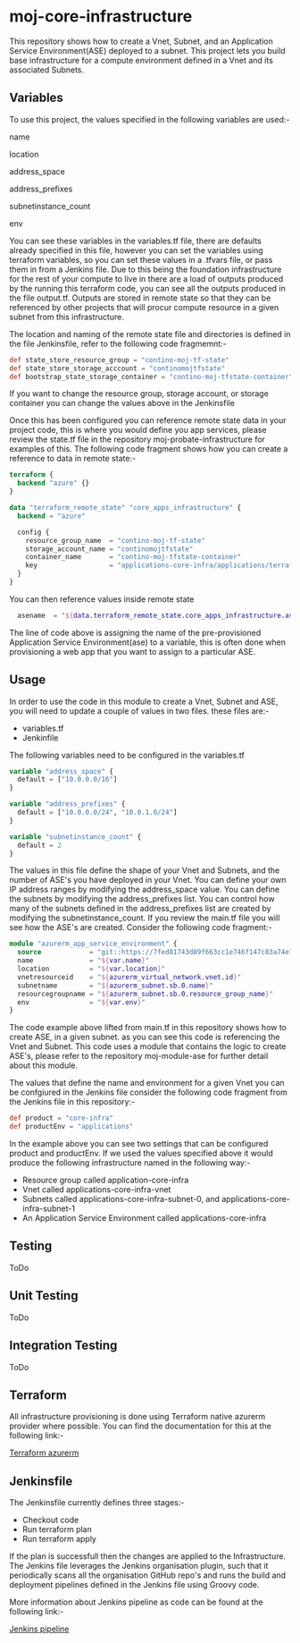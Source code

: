 # moj-core-infrastructure

This repository shows how to create a Vnet, Subnet, and an Application Service Environment(ASE) deployed to a subnet.
This project lets you build base infrastructure for a compute environment defined in a Vnet and its associated Subnets.

## Variables
To use this project, the values specified in the following variables are used:-

name

location

address_space

address_prefixes

subnetinstance_count

env

You can see these variables in the variables.tf file, there are defaults already specified in this file, however you can set the variables using terraform variables, so you can set these values in a .tfvars file, or pass them in from a Jenkins file.  Due to this being the foundation infrastructure for the rest of your compute to live in there are a load of outputs produced by the running this terraform code, you can see all the outputs produced in the file output.tf.  Outputs are stored in remote state so that they can be referenced by other projects that will procur compute resource in a given subnet from this infrastructure.

The location and naming of the remote state file and directories is defined in the file Jenkinsfile, refer to the following code fragmemnt:-

```groovy
def state_store_resource_group = "contino-moj-tf-state"
def state_store_storage_acccount = "continomojtfstate"
def bootstrap_state_storage_container = "contino-moj-tfstate-container"
```
If you want to change the resource group, storage account, or storage container you can change the values above in the Jenkinsfile

Once this has been configured you can reference remote state data in your project code, this is where you would define you app services, please review the state.tf file in the repository moj-probate-infrastructure for examples of this.  The following code fragment shows how you can create a reference to data in remote state:-

```terraform
terraform {
  backend "azure" {}
}

data "terraform_remote_state" "core_apps_infrastructure" {
  backend = "azure"

  config {
    resource_group_name  = "contino-moj-tf-state"
    storage_account_name = "continomojtfstate"
    container_name       = "contino-moj-tfstate-container"
    key                  = "applications-core-infra/applications/terraform.tfstate"
  }
}
```

You can then reference values inside remote state

```terraform
  asename  = "${data.terraform_remote_state.core_apps_infrastructure.ase_name[0]}"
```

The line of code above is assigning the name of the pre-provisioned Application Service Environment(ase) to a variable, this is often done when provisioning a web app that you want to assign to a particular ASE.

## Usage
In order to use the code in this module to create a Vnet, Subnet and ASE, you will need to update a couple of values in two files.
these files are:-

- variables.tf
- Jenkinfile

The following variables need to be configured in the variables.tf 

```terraform
variable "address_space" {
  default = ["10.0.0.0/16"]
}

variable "address_prefixes" {
  default = ["10.0.0.0/24", "10.0.1.0/24"]
}

variable "subnetinstance_count" {
  default = 2
}
```

The values in this file define the shape of your Vnet and Subnets, and the number of ASE's you have deployed in your Vnet.
You can define your own IP address ranges by modifying the address_space value.  You can define the subnets by modifying the address_prefixes list.
You can control how many of the subnets defined in the address_prefixes list are created by modifying the subnetinstance_count.  If you review the main.tf file you will see how the ASE's are created.  Consider the following code fragment:-

```terraform
module "azurerm_app_service_environment" {
  source            = "git::https://7fed81743d89f663cc1e746f147c83a74e7b1318@github.com/contino/moj-module-ase?ref=0.0.3"
  name              = "${var.name}"
  location          = "${var.location}"
  vnetresourceid    = "${azurerm_virtual_network.vnet.id}"
  subnetname        = "${azurerm_subnet.sb.0.name}"
  resourcegroupname = "${azurerm_subnet.sb.0.resource_group_name}"
  env               = "${var.env}"
}
```

The code example above lifted from main.tf in this repository shows how to create ASE, in a given subnet. as you can see this code is referencing the Vnet and Subnet.  This code uses a module that contains the logic to create ASE's, please refer to the repository moj-module-ase for further detail about this module.

The values that define the name and environment for a given Vnet you can be confgiured in the Jenkins file consider the following code fragment from the
Jenkins file in this repository:-

```groovy
def product = "core-infra"
def productEnv = "applications"
```

In the example above you can see two settings that can be configured product and productEnv. If we used the values specified above it would produce the following infrastructure named in the following way:-

- Resource group called application-core-infra
- Vnet called applications-core-infra-vnet
- Subnets called applications-core-infra-subnet-0, and applications-core-infra-subnet-1
- An Application Service Environment called applications-core-infra

## Testing

ToDo

## Unit Testing

ToDo

## Integration Testing

ToDo

## Terraform
All infrastructure provisioning is done using Terraform native azurerm provider where possible.  You can find the documentation for this at the following link:-

[Terraform azurerm](https://www.terraform.io/docs/providers/azurerm/index.html) <br />

## Jenkinsfile

The Jenkinsfile currently defines three stages:-

- Checkout code
- Run terraform plan
- Run terraform apply

If the plan is successfull then the changes are applied to the Infrastructure.  The Jenkins file leverages the Jenkins organisation plugin, such that it 
periodically scans all the organisation GitHub repo's and runs the build and deployment pipelines defined in the Jenkins file using Groovy code.

More information about Jenkins pipeline as code can be found at the following link:-

[Jenkins pipeline](https://jenkins.io/doc/book/pipeline/syntax/)

